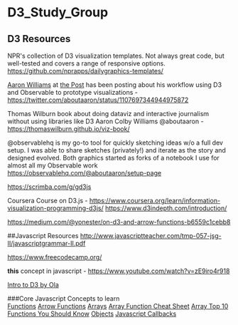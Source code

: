 # D3_Study_Group

## D3 Resources 

NPR's collection of D3 visualization templates. Not always great code, but well-tested and covers a range of responsive options. https://github.com/nprapps/dailygraphics-templates/  


[Aaron Williams](https://twitter.com/aboutaaron?lang=en) at [the Post](https://twitter.com/washingtonpost/lists/washington-post-people) has been posting about his workflow using D3 and Observable to prototype visualizations - https://twitter.com/aboutaaron/status/1107697344944975872 

 Thomas Wilburn book about doing dataviz and interactive journalism without using libraries like D3
Aaron Colby Williams @aboutaaron  - https://thomaswilburn.github.io/viz-book/

@observablehq is my go-to tool for quickly sketching ideas w/o a full dev setup. I was able to share sketches (privately!) and iterate as the story and designed evolved. Both graphics started as forks of a notebook I use for almost all my Observable work https://observablehq.com/@aboutaaron/setup-page

https://scrimba.com/g/gd3js

Coursera Course on D3.js - https://www.coursera.org/learn/information-visualization-programming-d3js/
https://www.d3indepth.com/introduction/

https://medium.com/@yonester/on-d3-and-arrow-functions-b6559c1cebb8

##Javascript Resources
http://www.javascriptteacher.com/tmp-057-jsg-II/javascriptgrammar-II.pdf

https://www.freecodecamp.org/

**this** concept in javascript - https://www.youtube.com/watch?v=zE9iro4r918

[Intro to D3 by Ola](https://docs.google.com/presentation/d/1PSXhFpo1YTPMHMfnYtSYfjOAy6FFWMa0wUEDH1iKQYk/edit?usp=sharing)

###Core Javascript Concepts to learn    
[Functions](https://www.w3schools.com/js/js_functions.asp)
[Arrow Functions](https://codeburst.io/javascript-arrow-functions-for-beginners-926947fc0cdc)
[Arrays](https://www.w3schools.com/js/js_arrays.asp)
[Array Function Cheat Sheet](https://www.w3schools.com/jsref/jsref_obj_array.asp)
[Array Top 10 Functions You Should Know](https://dev.to/frugencefidel/10-javascript-array-methods-you-should-know-4lk3)
[Objects](https://www.w3schools.com/js/js_objects.asp)
[Javascript Callbacks](https://codeburst.io/javascript-what-the-heck-is-a-callback-aba4da2deced)